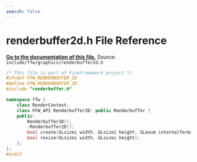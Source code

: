 ```yaml
---
search: false
---
```


# renderbuffer2d.h File Reference

**[Go to the documentation of this file.](renderbuffer2d_8h.md)**
Source: `include/ffw/graphics/renderbuffer2d.h`

    
    
    
    
    
    
    
    
    
    
    
```cpp
/* This file is part of FineFramework project */
#ifndef FFW_RENDERBUFFER_2D
#define FFW_RENDERBUFFER_2D
#include "renderbuffer.h"

namespace ffw {
    class RenderContext;
    class FFW_API Renderbuffer2D: public Renderbuffer {
    public:
        Renderbuffer2D();
        ~Renderbuffer2D();
        bool create(GLsizei width, GLsizei height, GLenum internalformat);
        bool resize(GLsizei width, GLsizei height);
    };
};
#endif
```


    
  
